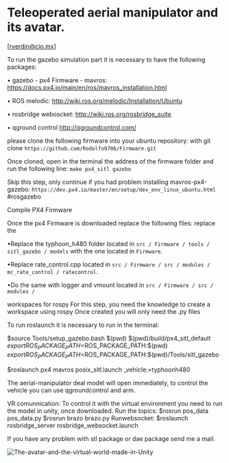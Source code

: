 # Teleoperated aerial manipulator and its avatar.

 [rverdin@cio.mx]
 
To run the gazebo simulation part it is necessary to have the following packages:

• gazebo - px4 Firmware - mavros: https://docs.px4.io/main/en/ros/mavros_installation.html

• ROS melodic: http://wiki.ros.org/melodic/Installation/Ubuntu

• rosbridge weboscket:  http://wiki.ros.org/rosbridge_suite

• qground control http://qgroundcontrol.com/

please clone the following firmware into your ubuntu repository: with git clone
 ```https://github.com/Rodolfo9706/Firmware.git```

Once cloned, open in the terminal the address of the firmware folder and run the following line: ```make px4_sitl gazebo```

 
Skip this step, only continue if you had problem installing mavros-px4-gazebo: ```https://dev.px4.io/master/en/setup/dev_env_linux_ubuntu.html``` #rosgazebo
 

Compile PX4 Firmware

Once the px4 Firmware is downloaded replace the following files:
replace the 

•Replace the typhoon_h480 folder located in ```src / Firmware / tools / sitl_gazebo / models``` with the one located in ```Firmware```.

•Replace rate_control.cpp located in ```src / Firmware / src / modules / mc_rate_control / ratecontrol```.

•Do the same with logger and vmount located in ```src / Firmware / src / modules /```




workspaces for rospy
For this step, you need the knowledge to create a workspace using rospy 
Once created you will only need the .py files

To run roslaunch it is necessary to run in the terminal:

$source Tools/setup_gazebo.bash $(pwd) $(pwd)/build/px4_sitl_default
$export ROS_PACKAGE_PATH=$ROS_PACKAGE_PATH:$(pwd)
$export ROS_PACKAGE_PATH=$ROS_PACKAGE_PATH:$(pwd)/Tools/sitl_gazebo

$roslaunch px4 mavros posix_sitl.launch 
_vehicle:=typhoonh480

The aerial-manipulator deal model will open immediately,  to control the vehicle you can use qgroundcontrol and arm.


VR comunnication:
To control it with the virtual environment you need to run the model in unity, once downloaded.
Run the topics: $rosrun pos_data pos_data.py
                $rosrun brazo brazo.py
Runwebsocket:
$roslaunch rosbridge_server rosbridge_websocket.launch



If you have any problem with stl package or dae package send me a mail.


![The-avatar-and-the-virtual-world-made-in-Unity](https://user-images.githubusercontent.com/58195148/111925024-bdc77a80-8a6c-11eb-9424-a3ea9762f9c6.png)




